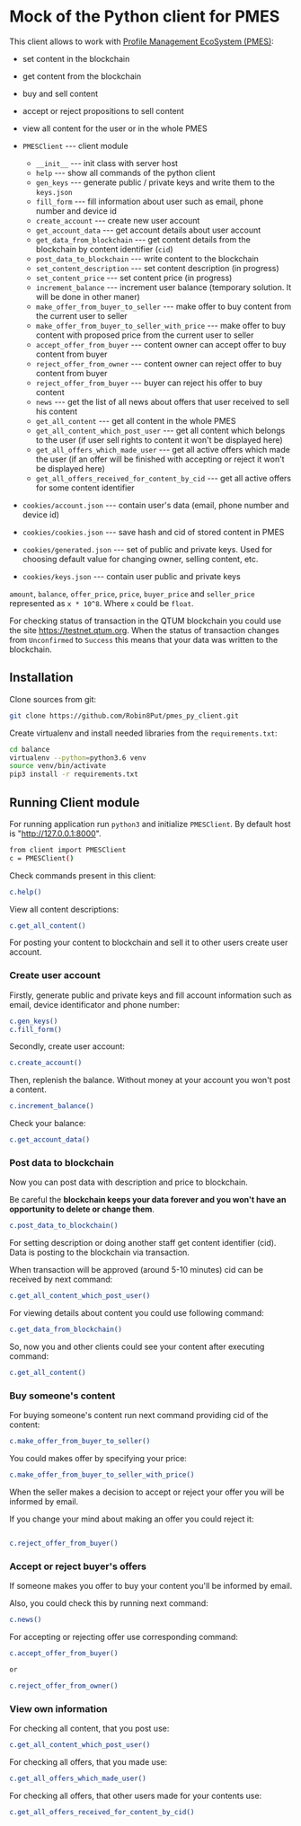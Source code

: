 # Mock of the Python client for PMES

This client allows to work with [Profile Management EcoSystem (PMES)](https://github.com/Robin8Put/pmes):

- set content in the blockchain
- get content from the blockchain
- buy and sell content
- accept or reject propositions to sell content
- view all content for the user or in the whole PMES

- `PMESClient` --- client module
    - `__init__` --- init class with server host
    - `help` --- show all commands of the python client
    - `gen_keys` --- generate public / private keys and write them to the `keys.json`
    - `fill_form` --- fill information about user such as email, phone number and device id
    - `create_account` --- create new user account
    - `get_account_data` --- get account details about user account
    - `get_data_from_blockchain` --- get content details from the blockchain by content identifier (`cid`)
    - `post_data_to_blockchain` --- write content to the blockchain
    - `set_content_description` --- set content description (in progress)
    - `set_content_price` --- set content price (in progress)
    - `increment_balance` --- increment user balance (temporary solution. It will be done in other maner)
    - `make_offer_from_buyer_to_seller` --- make offer to buy content from the current user to seller
    - `make_offer_from_buyer_to_seller_with_price` --- make offer to buy content with proposed price from the current user to seller
    - `accept_offer_from_buyer` --- content owner can accept offer to buy content from buyer
    - `reject_offer_from_owner` --- content owner can reject offer to buy content from buyer
    - `reject_offer_from_buyer` --- buyer can reject his offer to buy content
    - `news` --- get the list of all news about offers that user received to sell his content
    - `get_all_content` --- get all content in the whole PMES
    - `get_all_content_which_post_user` --- get all content which belongs to the user (if user sell rights to content it won't be displayed here)
    - `get_all_offers_which_made_user` --- get all active offers which made the user (if an offer will be finished with accepting or reject it won't be displayed here)
    - `get_all_offers_received_for_content_by_cid` --- get all active offers for some content identifier
- `cookies/account.json` --- contain user's data (email, phone number and device id)
- `cookies/cookies.json` --- save hash and cid of stored content in PMES
- `cookies/generated.json` --- set of public and private keys. Used for choosing default value for changing owner, selling content, etc.
- `cookies/keys.json` --- contain user public and private keys

`amount`, `balance`, `offer_price`, `price`, `buyer_price` and `seller_price` represented as `x * 10^8`. Where `x` could be `float`.

For checking status of transaction in the QTUM blockchain you could use the site https://testnet.qtum.org.
When the status of transaction changes from `Unconfirmed` to `Success` this means that your data was written to the blockchain.

## Installation

Clone sources from git:

```bash
git clone https://github.com/Robin8Put/pmes_py_client.git
```

Create virtualenv and install needed libraries from the `requirements.txt`:

```bash
cd balance
virtualenv --python=python3.6 venv
source venv/bin/activate
pip3 install -r requirements.txt
```

## Running Client module

For running application run `python3` and initialize `PMESClient`. By default host is "http://127.0.0.1:8000".

```bash
from client import PMESClient
c = PMESClient()
```

Check commands present in this client:

```bash
c.help()
```

View all content descriptions:

```bash
c.get_all_content()
```

For posting your content to blockchain and sell it to other users create user account.

### Create user account

Firstly, generate public and private keys and fill account information such as email, device identificator and phone number:

```bash
c.gen_keys()
c.fill_form()
```

Secondly, create user account:

```bash
c.create_account()
```

Then, replenish the balance. Without money at your account you won't post a content.

```bash
c.increment_balance()
```

Check your balance:

```bash
c.get_account_data()
```

### Post data to blockchain

Now you can post data with description and price to blockchain.

Be careful the **blockchain keeps your data forever and you won't have an opportunity to delete or change them**.

```bash
c.post_data_to_blockchain()
```

For setting description or doing another staff get content identifier (cid). Data is posting to the blockchain via transaction.

When transaction will be approved (around 5-10 minutes) cid can be received by next command:

```bash
c.get_all_content_which_post_user()
```

For viewing details about content you could use following command:

```bash
c.get_data_from_blockchain()
```

So, now you and other clients could see your content after executing command:

```bash
c.get_all_content()
```

### Buy someone's content

For buying someone's content run next command providing cid of the content:

```bash
c.make_offer_from_buyer_to_seller()
```

You could makes offer by specifying your price:

```bash
c.make_offer_from_buyer_to_seller_with_price()
```

When the seller makes a decision to accept or reject your offer you will be informed by email.

If you change your mind about making an offer you could reject it:

```bash

c.reject_offer_from_buyer()
```

### Accept or reject buyer's offers

If someone makes you offer to buy your content you'll be informed by email.

Also, you could check this by running next command:

```bash
c.news()
```

For accepting or rejecting offer use corresponding command: 

```bash
c.accept_offer_from_buyer()

or

c.reject_offer_from_owner()
```

### View own information

For checking all content, that you post use:

```bash
c.get_all_content_which_post_user()
```

For checking all offers, that you made use:

```bash
c.get_all_offers_which_made_user()
```

For checking all offers, that other users made for your contents use:

```bash
c.get_all_offers_received_for_content_by_cid()
```
